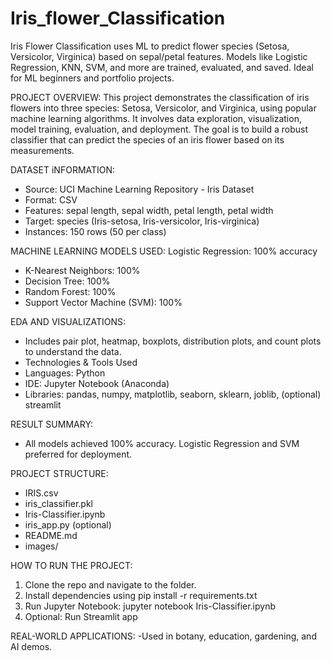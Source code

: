 # Iris_flower_Classification
Iris Flower Classification uses ML to predict flower species (Setosa, Versicolor, Virginica) based on sepal/petal features. Models like Logistic Regression, KNN, SVM, and more are trained, evaluated, and saved. Ideal for ML beginners and portfolio projects.

PROJECT OVERVIEW:
This project demonstrates the classification of iris flowers into three species: Setosa, Versicolor, and
Virginica,
using popular machine learning algorithms. It involves data exploration, visualization, model training,
evaluation,
and deployment. The goal is to build a robust classifier that can predict the species of an iris flower
based on its measurements.

DATASET iNFORMATION:
- Source: UCI Machine Learning Repository - Iris Dataset
- Format: CSV
- Features: sepal length, sepal width, petal length, petal width
- Target: species (Iris-setosa, Iris-versicolor, Iris-virginica)
- Instances: 150 rows (50 per class)

MACHINE LEARNING MODELS USED:
Logistic Regression: 100% accuracy
- K-Nearest Neighbors: 100%
- Decision Tree: 100%
- Random Forest: 100%
- Support Vector Machine (SVM): 100%

EDA AND VISUALIZATIONS:
- Includes pair plot, heatmap, boxplots, distribution plots, and count plots to understand the data.
- Technologies & Tools Used
- Languages: Python
- IDE: Jupyter Notebook (Anaconda)
- Libraries: pandas, numpy, matplotlib, seaborn, sklearn, joblib, (optional) streamlit

RESULT SUMMARY:
- All models achieved 100% accuracy. Logistic Regression and SVM preferred for deployment.

PROJECT STRUCTURE:
-  IRIS.csv
- iris_classifier.pkl
- Iris-Classifier.ipynb
- iris_app.py (optional)
- README.md
- images/

HOW TO RUN THE PROJECT:
1. Clone the repo and navigate to the folder.
2. Install dependencies using pip install -r requirements.txt
3. Run Jupyter Notebook: jupyter notebook Iris-Classifier.ipynb
4. Optional: Run Streamlit app

REAL-WORLD APPLICATIONS:
-Used in botany, education, gardening, and AI demos.
